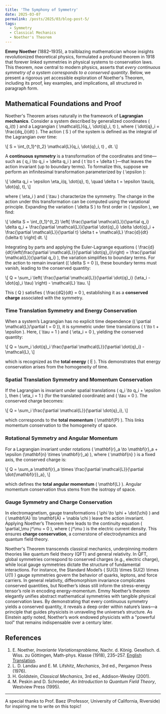 ```yaml
---
title: 'The Symphony of Symmetry'
date: 2025-03-07
permalink: /posts/2025/03/blog-post-5/
tags:
  - Symmetry
  - Classical Mechanics
  - Noether's Theorem
---
```



**Emmy Noether** (1882–1935), a trailblazing mathematician whose insights revolutionized theoretical physics, formulated a profound theorem in 1918 that forever linked symmetries in physical systems to conservation laws. This theorem, now central to modern physics, asserts that *every continuous symmetry of a system corresponds to a conserved quantity*. Below, we present a rigorous yet accessible exploration of Noether's Theorem, including its proof, key examples, and implications, all structured in paragraph form.

## Mathematical Foundations and Proof

Noether's Theorem arises naturally in the framework of **Lagrangian mechanics**. Consider a system described by generalized coordinates \( q_i(t) \) and a Lagrangian \( \mathcal{L}(q_i, \dot{q}_i, t) \), where \( \dot{q}_i = \frac{dq_i}{dt} \). The action \( S \) of the system is defined as the integral of the Lagrangian over time:

\\[
S = \int_{t_1}^{t_2} \mathcal{L}(q_i, \dot{q}_i, t) \, dt.
\\]

A **continuous symmetry** is a transformation of the coordinates and time—such as \( q_i \to q_i + \delta q_i \) and \( t \to t + \delta t \)—that leaves the action invariant (up to boundary terms). To formalize this, suppose we perform an infinitesimal transformation parameterized by \( \epsilon \):

\\[
\delta q_i = \epsilon \eta_i(q, \dot{q}, t), \quad \delta t = \epsilon \tau(q, \dot{q}, t),
\\]

where \( \eta_i \) and \( \tau \) characterize the symmetry. The change in the action under this transformation can be computed using the variational principle. Expanding the variation \( \delta S \) to first order in \( \epsilon \), we find:

\\[
\delta S = \int_{t_1}^{t_2} \left[ \frac{\partial \mathcal{L}}{\partial q_i} \delta q_i + \frac{\partial \mathcal{L}}{\partial \dot{q}_i} \delta \dot{q}_i + \frac{\partial \mathcal{L}}{\partial t} \delta t + \mathcal{L} \frac{d}{dt}(\delta t) \right] dt.
\\]

Integrating by parts and applying the Euler-Lagrange equations \( \frac{d}{dt}\left(\frac{\partial \mathcal{L}}{\partial \dot{q}_i}\right) = \frac{\partial \mathcal{L}}{\partial q_i} \), the variation simplifies to boundary terms. For the action to remain invariant (\( \delta S = 0 \)), these boundary terms must vanish, leading to the conserved quantity:

\\[
Q = \sum_i \left( \frac{\partial \mathcal{L}}{\partial \dot{q}_i} (\eta_i - \dot{q}_i \tau) \right) - \mathcal{L} \tau.
\\]

This \( Q \) satisfies \( \frac{dQ}{dt} = 0 \), establishing it as a **conserved charge** associated with the symmetry.


### Time Translation Symmetry and Energy Conservation

When a system’s Lagrangian has no explicit time dependence (\( \partial \mathcal{L}/\partial t = 0 \)), it is symmetric under time translations \( t \to t + \epsilon \). Here, \( \tau = 1 \) and \( \eta_i = 0 \), yielding the conserved quantity:

\\[
Q = \sum_i \dot{q}_i \frac{\partial \mathcal{L}}{\partial \dot{q}_i} - \mathcal{L},
\\]

which is recognized as the **total energy** \( E \). This demonstrates that energy conservation arises from the homogeneity of time.

### Spatial Translation Symmetry and Momentum Conservation

If the Lagrangian is invariant under spatial translations \( q_i \to q_i + \epsilon \), then \( \eta_i = 1 \) (for the translated coordinate) and \( \tau = 0 \). The conserved charge becomes:

\\[
Q = \sum_i \frac{\partial \mathcal{L}}{\partial \dot{q}_i},
\\]

which corresponds to the **total momentum** \( \mathbf{P} \). This links momentum conservation to the homogeneity of space.

### Rotational Symmetry and Angular Momentum

For a Lagrangian invariant under rotations \( \mathbf{r}_a \to \mathbf{r}_a + \epsilon (\mathbf{n} \times \mathbf{r}_a) \), where \( \mathbf{n} \) is a fixed axis, the conserved charge is:

\\[
Q = \sum_a \mathbf{r}_a \times \frac{\partial \mathcal{L}}{\partial \dot{\mathbf{r}}_a},
\\]

which defines the **total angular momentum** \( \mathbf{L} \). Angular momentum conservation thus stems from the isotropy of space.

### Gauge Symmetry and Charge Conservation

In electromagnetism, gauge transformations \( \phi \to \phi + \dot{\chi} \) and \( \mathbf{A} \to \mathbf{A} + \nabla \chi \) leave the action invariant. Applying Noether’s Theorem here leads to the continuity equation \( \partial_\mu j^\mu = 0 \), where \( j^\mu \) is the electric current density. This ensures **charge conservation**, a cornerstone of electrodynamics and quantum field theory.


Noether's Theorem transcends classical mechanics, underpinning modern theories like quantum field theory (QFT) and general relativity. In QFT, global symmetries correspond to conserved charges (e.g., electric charge), while local gauge symmetries dictate the structure of fundamental interactions. For instance, the Standard Model’s \( SU(3) \times SU(2) \times U(1) \) gauge symmetries govern the behavior of quarks, leptons, and force carriers. In general relativity, diffeomorphism invariance complicates conserved quantities, but Noether’s ideas still inform the stress-energy tensor’s role in encoding energy-momentum. Emmy Noether’s theorem elegantly unifies abstract mathematical symmetries with tangible physical conservation laws. By demonstrating that every continuous symmetry yields a conserved quantity, it reveals a deep order within nature’s laws—a principle that guides physicists in unraveling the universe’s structure. As Einstein aptly noted, Noether’s work endowed physicists with a "powerful tool" that remains indispensable over a century later.


## References

1. E. Noether, *Invariante Variationsprobleme*, Nachr. d. König. Gesellsch. d. Wiss. zu Göttingen, Math-phys. Klasse (1918), 235–257. [English Translation](https://arxiv.org/abs/physics/0503066).
2. L. D. Landau and E. M. Lifshitz, *Mechanics*, 3rd ed., Pergamon Press (1976).
3. H. Goldstein, *Classical Mechanics*, 3rd ed., Addison-Wesley (2001).
4. M. Peskin and D. Schroeder, *An Introduction to Quantum Field Theory*, Westview Press (1995).

---




A special thanks to Prof. Baez (Professor, University of California, Riverside) for inspiring me to write on this topic!
